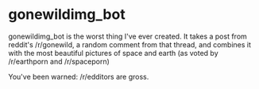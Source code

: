 gonewildimg_bot
===========

gonewildimg_bot is the worst thing I've ever created. It takes a post from reddit's /r/gonewild, a random comment from that thread, and combines it with the most beautiful pictures of space and earth (as voted by /r/earthporn and /r/spaceporn)

You've been warned: /r/edditors are gross. 
